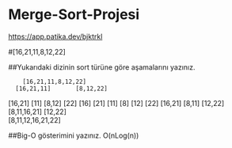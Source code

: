 # Merge-Sort-Projesi
https://app.patika.dev/bjktrkl

#[16,21,11,8,12,22] 

##Yukarıdaki dizinin sort türüne göre aşamalarını yazınız.

	    [16,21,11,8,12,22]
      [16,21,11]	   [8,12,22]
  [16,21]     [11]       [8,12]    [22]
[16]   [21]  [11]     [8]  [12]   [22]
  [16,21]       [8,11]      [12,22]
      [8,11,16,21]          [12,22]				       
            [8,11,12,16,21,22]
            
##Big-O gösterimini yazınız.
O(nLog(n))
           
